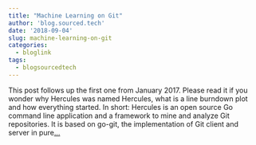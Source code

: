 ```yaml
---
title: "Machine Learning on Git"
author: 'blog.sourced.tech'
date: '2018-09-04'
slug: machine-learning-on-git
categories:
  - bloglink
tags:
  - blogsourcedtech
---
```


This post follows up the first one from January 2017. Please read it if you wonder why Hercules was named Hercules, what is a line burndown plot and how everything started. In short: Hercules is an open source Go command line application and a framework to mine and analyze Git repositories. It is based on go-git, the implementation of Git client and server in pure[... <i class="fas fa-external-link-alt"></i>](https://blog.sourced.tech//blog.sourced.tech/post/hercules.v4/)

